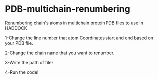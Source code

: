 # PDB-multichain-renumbering
Renumbering chain's atoms in multichain protein PDB files to use in HADDOCK

1-Change the line number that atom Coordinates start and end based on your PDB file.

2-Change the chain name that you want to renumber.

3-Write the path of files.

4-Run the code!
